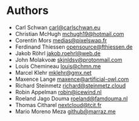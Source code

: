 <!--
  - SPDX-FileCopyrightText: 2024 Nextcloud GmbH and Nextcloud contributors
  - SPDX-License-Identifier: CC0-1.0
-->
# Authors

- Carl Schwan <carl@carlschwan.eu>
- Christian McHugh <mchugh19@hotmail.com>
- Corentin Mors <medias@pixelswap.fr>
- Ferdinand Thiessen <opensource@fthiessen.de>
- Jakob Röhrl <jakob.roehrl@web.de>
- John Molakvoæ <skjnldsv@protonmail.com>
- Louis Chemineau <louis@chmn.me>
- Marcel Klehr <mklehr@gmx.net>
- Maxence Lange <maxence@artificial-owl.com>
- Richard Steinmetz <richard@steinmetz.cloud>
- Robin Appelman <robin@icewind.nl>
- Roeland Jago Douma <roeland@famdouma.nl>
- Thomas Citharel <nextcloud@tcit.fr>
- Mario Moreno Meza <github@marraz.me>